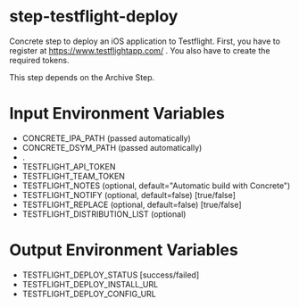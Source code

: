 step-testflight-deploy
======================

Concrete step to deploy an iOS application to Testflight. First, you have to register at https://www.testflightapp.com/ . You also have to create the required tokens.

This step depends on the Archive Step.

# Input Environment Variables 
- CONCRETE_IPA_PATH			(passed automatically)
- CONCRETE_DSYM_PATH		(passed automatically)
- .
- TESTFLIGHT_API_TOKEN
- TESTFLIGHT_TEAM_TOKEN
- TESTFLIGHT_NOTES			(optional, default="Automatic build with Concrete")
- TESTFLIGHT_NOTIFY			(optional, default=false) [true/false]
- TESTFLIGHT_REPLACE		(optional, default=false) [true/false]
- TESTFLIGHT_DISTRIBUTION_LIST (optional)

# Output Environment Variables
- TESTFLIGHT_DEPLOY_STATUS	[success/failed]
- TESTFLIGHT_DEPLOY_INSTALL_URL
- TESTFLIGHT_DEPLOY_CONFIG_URL

